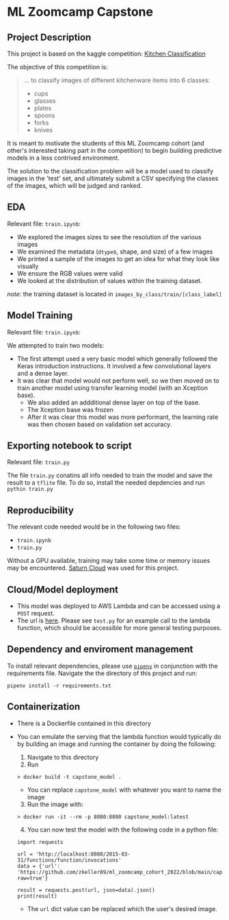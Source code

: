 # ML Zoomcamp Capstone

## Project Description

This project is based on the kaggle competition: [Kitchen Classification](https://www.kaggle.com/competitions/kitchenware-classification)

The objective of this competition is:

<blockquote>
 ... to classify images of different kitchenware items into 6 classes:
 <ul>
<li>cups </li>
<li>glasses</li>
<li>plates</li>
<li>spoons</li>
<li>forks</li>
<li>knives</li>
 </ul>
</blockquote>

It is meant to motivate the students of this ML Zoomcamp cohort (and other's interested taking part in the competition) to begin building predictive models in a less contrived environment.

The solution to the classification problem will be a model used to classify images in the 'test' set, and ultimately submit a CSV specifying the classes of the images, which will be judged and ranked.

## EDA
Relevant file: `train.ipynb`:

* We explored the images sizes to see the resolution of the various images
* We examined the metadata (`dtype`s, shape, and size) of a few images
* We printed a sample of the images to get an idea for what they look like visually
* We ensure the RGB values were valid
* We looked at the distribution of values within the training dataset.

*note*: the training dataset is located in `images_by_class/train/[class_label]`

## Model Training
Relevant file: `train.ipynb`:

We attempted to train two models:
* The first attempt used a very basic model which generally followed the Keras introduction instructions. It involved a few convolutional layers and a dense layer.
* It was clear that model would not perform well, so we then moved on to train another model using transfer learning model (with an Xception base).
    * We also added an addditional dense layer on top of the base.
    * The Xception base was frozen
    * After it was clear this model was more performant, the learning rate was then chosen based on validation set accuracy.

## Exporting notebook to script
Relevant file: `train.py`

The file `train.py` conatins all info needed to train the model and save the result to a `tflite` file. To do so, install the needed depdencies and run `pythin train.py`

## Reproducibility

The relevant code needed would be in the following two files:
* `train.ipynb`
* `train.py`

Without a GPU available, training may take some time or memory issues may be encountered. [Saturn Cloud](https://saturncloud.io/) was used for this project.

## Cloud/Model deployment

* This model was deployed to AWS Lambda and can be accessed using a `POST` request.
* The url is [here](https://ppr8u3xh1c.execute-api.us-east-1.amazonaws.com/test/predict). Please see `test.py` for an example call to the lambda function, which should be accessible for more general testing purposes.

## Dependency and enviroment management

To install relevant dependencies, please use [`pipenv`](https://pipenv-fork.readthedocs.io/en/latest/) in conjunction with the requirements file. Navigate the the directory of this project and run:
```
pipenv install -r requirements.txt
```

## Containerization
* There is a Dockerfile contained in this directory
* You can emulate the serving that the lambda function would typically do by building an image and running the container by doing the following:
    1. Navigate to this directory
    2. Run
    ```
    > docker build -t capstone_model .
    ```

    * You can replace `capstone_model` with whatever you want to name the image

    3. Run the image with:

    ```
    > docker run -it --rm -p 8080:8080 capstone_model:latest
    ```

    4. You can now test the model with the following code in a python file:
    ```
    import requests

    url = 'http://localhost:8080/2015-03-31/functions/function/invocations'
    data = {'url': 'https://github.com/zkeller89/ml_zoomcamp_cohort_2022/blob/main/capstone_project/images/0015.jpg?raw=true'}

    result = requests.post(url, json=data).json()
    print(result)
    ```

    * The `url` dict value can be replaced which the user's desired image.
